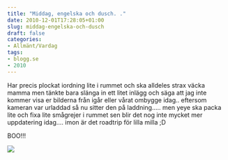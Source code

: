 ```yaml
---
title: "Middag, engelska och dusch. ."
date: 2010-12-01T17:28:05+01:00
slug: middag-engelska-och-dusch
draft: false
categories:
- Allmänt/Vardag
tags:
- blogg.se
- 2010
---
```

Har precis plockat iordning lite i rummet och ska alldeles strax väcka mamma men tänkte bara slänga in ett litet inlägg och säga att jag inte kommer visa er bilderna från igår eller vårat ombygge idag.. eftersom kameran var urladdad så nu sitter den på laddning..... men yeye ska packa lite och fixa lite smågrejer i rummet sen blir det nog inte mycket mer uppdatering idag.... imon är det roadtrip för lilla milla ;D  
  
  
BOO!!!  
  
![](/assets/images/blogg.se/dsc02075_119682875.jpg)